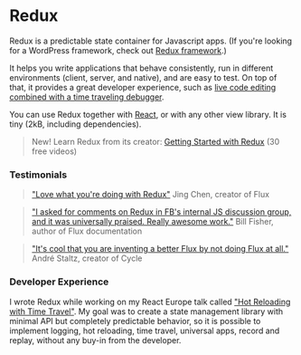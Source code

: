Redux
=====
Redux is a predictable state container for Javascript apps.
(If you're looking for a WordPress framework, check out [Redux framework](#).)

It helps you write applications that behave consistently, run in different environments (client, server, and native), and are easy to test. On top of that, it provides a great developer experience, such as [live code editing combined with a time traveling debugger](#).

You can use Redux together with [React](#), or with any other view library.
It is tiny (2kB, including dependencies).

> New! Learn Redux from its creator:
[Getting Started with Redux](#) (30 free videos)

### Testimonials
> ["Love what you're doing with Redux"](#)
Jing Chen, creator of Flux

> ["I asked for comments on Redux in FB's internal JS discussion group, and it was universally praised. Really awesome work."](#)
Bill Fisher, author of Flux documentation

> ["It's cool that you are inventing a better Flux by not doing Flux at all."](#)
Andr&eacute; Staltz, creator of Cycle

### Developer Experience
I wrote Redux while working on my React Europe talk called ["Hot Reloading with Time Travel"](#). My goal was to create a state management library with minimal API but completely predictable behavior, so it is possible to implement logging, hot reloading, time travel, universal apps, record and replay, without any buy-in from the developer.
